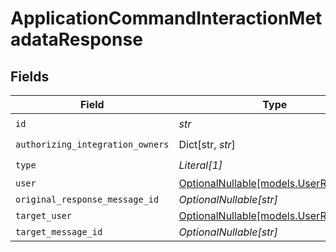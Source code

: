 # ApplicationCommandInteractionMetadataResponse


## Fields

| Field                                                              | Type                                                               | Required                                                           | Description                                                        |
| ------------------------------------------------------------------ | ------------------------------------------------------------------ | ------------------------------------------------------------------ | ------------------------------------------------------------------ |
| `id`                                                               | *str*                                                              | :heavy_check_mark:                                                 | N/A                                                                |
| `authorizing_integration_owners`                                   | Dict[str, *str*]                                                   | :heavy_check_mark:                                                 | N/A                                                                |
| `type`                                                             | *Literal[1]*                                                       | :heavy_check_mark:                                                 | N/A                                                                |
| `user`                                                             | [OptionalNullable[models.UserResponse]](../models/userresponse.md) | :heavy_minus_sign:                                                 | N/A                                                                |
| `original_response_message_id`                                     | *OptionalNullable[str]*                                            | :heavy_minus_sign:                                                 | N/A                                                                |
| `target_user`                                                      | [OptionalNullable[models.UserResponse]](../models/userresponse.md) | :heavy_minus_sign:                                                 | N/A                                                                |
| `target_message_id`                                                | *OptionalNullable[str]*                                            | :heavy_minus_sign:                                                 | N/A                                                                |